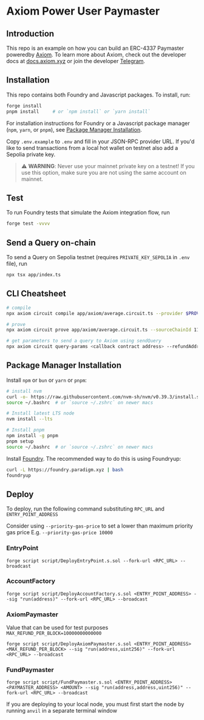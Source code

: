 # Axiom Power User Paymaster

## Introduction

This repo is an example on how you can build an ERC-4337 Paymaster poweredby [Axiom](https://axiom.xyz). To learn more about Axiom, check out the developer docs at [docs.axiom.xyz](https://docs.axiom.xyz) or join the developer [Telegram](https://t.me/axiom_discuss).

## Installation

This repo contains both Foundry and Javascript packages. To install, run:

```bash
forge install
pnpm install     # or `npm install` or `yarn install`
```

For installation instructions for Foundry or a Javascript package manager (`npm`, `yarn`, or `pnpm`), see [Package Manager Installation](#package-manager-installation).

Copy `.env.example` to `.env` and fill in your JSON-RPC provider URL. If you'd like to send transactions from a local hot wallet on testnet also add a Sepolia private key.

> ⚠️ **WARNING**: Never use your mainnet private key on a testnet! If you use this option, make sure you are not using the same account on mainnet.

## Test

To run Foundry tests that simulate the Axiom integration flow, run

```bash
forge test -vvvv
```

## Send a Query on-chain

To send a Query on Sepolia testnet (requires `PRIVATE_KEY_SEPOLIA` in `.env` file), run

```bash
npx tsx app/index.ts 
```

## CLI Cheatsheet

```bash
# compile
npx axiom circuit compile app/axiom/average.circuit.ts --provider $PROVIDER_URI_SEPOLIA

# prove
npx axiom circuit prove app/axiom/average.circuit.ts --sourceChainId 11155111 --provider $PROVIDER_URI_SEPOLIA

# get parameters to send a query to Axiom using sendQuery
npx axiom circuit query-params <callback contract address> --refundAddress <your Sepolia wallet address> --sourceChainId 11155111 --provider $PROVIDER_URI_SEPOLIA
```

## Package Manager Installation

Install `npm` or `bun` or `yarn` or `pnpm`:

```bash
# install nvm
curl -o- https://raw.githubusercontent.com/nvm-sh/nvm/v0.39.3/install.sh | bash
source ~/.bashrc  # or `source ~/.zshrc` on newer macs

# Install latest LTS node
nvm install --lts

# Install pnpm
npm install -g pnpm
pnpm setup
source ~/.bashrc  # or `source ~/.zshrc` on newer macs
```

Install [Foundry](https://book.getfoundry.sh/getting-started/installation). The recommended way to do this is using Foundryup:

```bash
curl -L https://foundry.paradigm.xyz | bash
foundryup
```


## Deploy

To deploy, run the following command substituting `RPC_URL` and `ENTRY_POINT_ADDRESS`

Consider using `--priority-gas-price` to set a lower than maximum priority gas price E.g. `--priority-gas-price 10000`

### EntryPoint

```
forge script script/DeployEntryPoint.s.sol --fork-url <RPC_URL> --broadcast
```

### AccountFactory

```
forge script script/DeployAccountFactory.s.sol <ENTRY_POINT_ADDRESS> --sig "run(address)" --fork-url <RPC_URL> --broadcast
```


### AxiomPaymaster

Value that can be used for test purposes `MAX_REFUND_PER_BLOCK=10000000000000`

```
forge script script/DeployAxiomPaymaster.s.sol <ENTRY_POINT_ADDRESS> <MAX_REFUND_PER_BLOCK> --sig "run(address,uint256)" --fork-url <RPC_URL> --broadcast
```

### FundPaymaster

```
forge script script/FundPaymaster.s.sol <ENTRY_POINT_ADDRESS> <PAYMASTER_ADDRESS> <AMOUNT> --sig "run(address,address,uint256)" --fork-url <RPC_URL> --broadcast
```

If you are deploying to your local node, you must first start the node by running `anvil` in a separate terminal window
